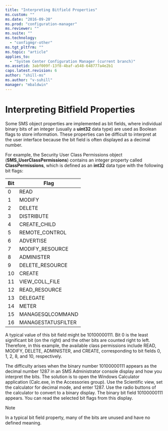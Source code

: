 ```yaml
---
title: "Interpreting Bitfield Properties"
ms.custom: ""
ms.date: "2016-09-20"
ms.prod: "configuration-manager"
ms.reviewer: ""
ms.suite: ""
ms.technology: 
  - "configmgr-other"
ms.tgt_pltfrm: ""
ms.topic: "article"
applies_to: 
  - "System Center Configuration Manager (current branch)"
ms.assetid: 3abf009f-13f8-4baf-a548-648777a4e2b1
caps.latest.revision: 6
author: "shill-ms"
ms.author: "v-suhill"
manager: "mbaldwin"
---
```

# Interpreting Bitfield Properties
Some SMS object properties are implemented as bit fields, where individual binary bits of an integer (usually a **uint32** data type) are used as Boolean flags to store information. These properties can be difficult to interpret at the user interface because the bit field is often displayed as a decimal number.  
  
 For example, the Security User Class Permissions object (**SMS_UserClassPermissions**) contains an integer property called **ClassPermissions**, which is defined as an **int32** data type with the following bit flags:  
  
|Bit|Flag|  
|---------|----------|  
|0|READ|  
|1|MODIFY|  
|2|DELETE|  
|3|DISTRIBUTE|  
|4|CREATE_CHILD|  
|5|REMOTE_CONTROL|  
|6|ADVERTISE|  
|7|MODIFY_RESOURCE|  
|8|ADMINISTER|  
|9|DELETE_RESOURCE|  
|10|CREATE|  
|11|VIEW_COLL_FILE|  
|12|READ_RESOURCE|  
|13|DELEGATE|  
|14|METER|  
|15|MANAGESQLCOMMAND|  
|16|MANAGESTATUSFILTER|  
  
 A typical value of this bit field might be 10100000111. Bit 0 is the least significant bit (on the right) and the other bits are counted right to left. Therefore, in this example, the available class permissions include READ, MODIFY, DELETE, ADMINISTER, and CREATE, corresponding to bit fields 0, 1, 2, 8, and 10, respectively.  
  
 The difficulty arises when the binary number 10100000111 appears as the decimal number 1287 in an SMS Administrator console display and how you interpret the bits. The solution is to open the Windows Calculator application (Calc.exe, in the Accessories group). Use the Scientific view, set the calculator for decimal mode, and enter 1287. Use the radio buttons of the calculator to convert to a binary display. The binary bit field 10100000111 appears. You can read the selected bit flags from this display.  
  
> [!NOTE]
>  In a typical bit field property, many of the bits are unused and have no defined meaning.